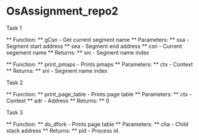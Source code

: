 # OsAssignment_repo2


Task 1

** Function: ** gCsn - Get current segment name ** Parameters: ** ssa - Segment start address ** sea - Segment end address ** csn - Current segement name ** Returns: ** sni - Segment name index

** Function: ** print_pmaps - Prints pmaps ** Parameters: ** ctx - Context ** Returns: ** sni - Segment name index

Task 2

** Function: ** print_page_table - Prints page table ** Parameters: ** ctx - Context ** adr - Address ** Returns: ** 0

Task 3

** Function: ** do_dfork - Prints page table ** Parameters: ** cha - Child stack address ** Returns: ** pid - Process id.
